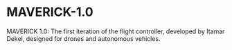 # MAVERICK-1.0
MAVERICK 1.0: The first iteration of the flight controller, developed by Itamar Dekel, designed for drones and autonomous vehicles.
